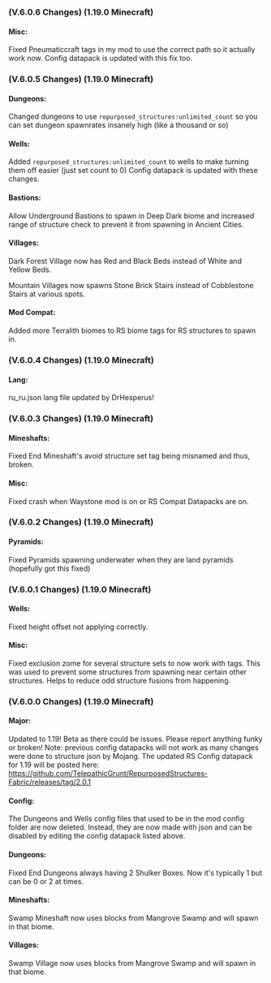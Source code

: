 ### **(V.6.0.6 Changes) (1.19.0 Minecraft)**

#### Misc:
Fixed Pneumaticcraft tags in my mod to use the correct path so it actually work now.
 Config datapack is updated with this fix too.


### **(V.6.0.5 Changes) (1.19.0 Minecraft)**

#### Dungeons:
Changed dungeons to use `repurposed_structures:unlimited_count` so you can set dungeon spawnrates insanely high (like a thousand or so)

#### Wells:
Added `repurposed_structures:unlimited_count` to wells to make turning them off easier (just set count to 0)
 Config datapack is updated with these changes.

#### Bastions:
Allow Underground Bastions to spawn in Deep Dark biome and increased range of structure check to prevent it from spawning in Ancient Cities.

#### Villages:
Dark Forest Village now has Red and Black Beds instead of White and Yellow Beds.

Mountain Villages now spawns Stone Brick Stairs instead of Cobblestone Stairs at various spots.

#### Mod Compat:
Added more Terralith biomes to RS biome tags for RS structures to spawn in.


### **(V.6.0.4 Changes) (1.19.0 Minecraft)**

#### Lang:
ru_ru.json lang file updated by DrHesperus!


### **(V.6.0.3 Changes) (1.19.0 Minecraft)**

#### Mineshafts:
Fixed End Mineshaft's avoid structure set tag being misnamed and thus, broken.

#### Misc:
Fixed crash when Waystone mod is on or RS Compat Datapacks are on.


### **(V.6.0.2 Changes) (1.19.0 Minecraft)**

#### Pyramids:
Fixed Pyramids spawning underwater when they are land pyramids (hopefully got this fixed)


### **(V.6.0.1 Changes) (1.19.0 Minecraft)**

#### Wells:
Fixed height offset not applying correctly.

#### Misc:
Fixed exclusion zome for several structure sets to now work with tags.
 This was used to prevent some structures from spawning near certain other structures. 
 Helps to reduce odd structure fusions from happening.


### **(V.6.0.0 Changes) (1.19.0 Minecraft)**

#### Major:
Updated to 1.19! Beta as there could be issues. Please report anything funky or broken!
 Note: previous config datapacks will not work as many changes were done to structure json by Mojang.
 The updated RS Config datapack for 1.19 will be posted here: https://github.com/TelepathicGrunt/RepurposedStructures-Fabric/releases/tag/2.0.1

#### Config: 
The Dungeons and Wells config files that used to be in the mod config folder are now deleted. 
 Instead, they are now made with json and can be disabled by editing the config datapack listed above.

#### Dungeons:
Fixed End Dungeons always having 2 Shulker Boxes. Now it's typically 1 but can be 0 or 2 at times.

#### Mineshafts:
Swamp Mineshaft now uses blocks from Mangrove Swamp and will spawn in that biome.

#### Villages:
Swamp Village now uses blocks from Mangrove Swamp and will spawn in that biome.
